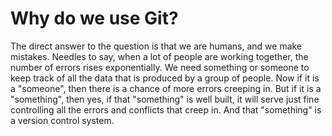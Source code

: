 # Why do we use Git?
The direct answer to the question is that we are humans, and we make mistakes. Needles to say,  when a lot of people are working together, the number of errors rises exponentially. We need something or someone to keep track of all the data that is produced by a group of people. Now if it is a "someone", then there is a chance of more errors creeping in. But if it is a "something", then yes, if that "something" is well built, it will serve just fine controlling all the errors and conflicts that creep in. And that "something" is a version control system.
